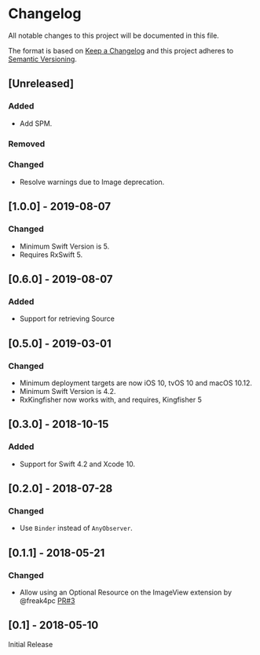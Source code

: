 # Changelog
All notable changes to this project will be documented in this file.

The format is based on [Keep a Changelog](http://keepachangelog.com/en/1.0.0/)
and this project adheres to [Semantic Versioning](http://semver.org/spec/v2.0.0.html).

## [Unreleased]

### Added
- Add SPM.

### Removed

### Changed
- Resolve warnings due to Image deprecation.

## [1.0.0] - 2019-08-07

### Changed

- Minimum Swift Version is 5.
- Requires RxSwift 5.

## [0.6.0] - 2019-08-07

### Added

- Support for retrieving Source

## [0.5.0] - 2019-03-01

### Changed
- Minimum deployment targets are now iOS 10, tvOS 10 and macOS 10.12.
- Minimum Swift Version is 4.2.
- RxKingfisher now works with, and requires, Kingfisher 5

## [0.3.0] - 2018-10-15

### Added

- Support for Swift 4.2 and Xcode 10.

## [0.2.0] - 2018-07-28

### Changed
- Use `Binder` instead of `AnyObserver`.

## [0.1.1] - 2018-05-21

### Changed

- Allow using an Optional Resource on the ImageView extension by @freak4pc [PR#3](https://github.com/RxSwiftCommunity/RxKingfisher/pull/3)

## [0.1] - 2018-05-10

Initial Release
